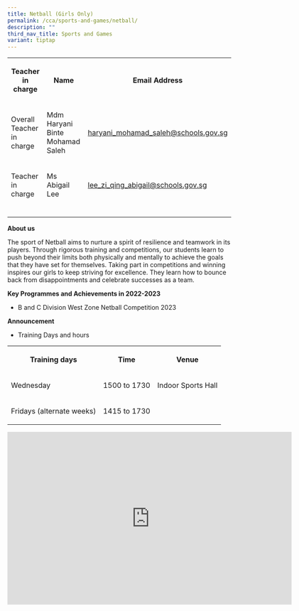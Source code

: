 ```yaml
---
title: Netball (Girls Only)
permalink: /cca/sports-and-games/netball/
description: ""
third_nav_title: Sports and Games
variant: tiptap
---
```

<table style="minWidth: 75px">
<colgroup>
<col>
<col>
<col>
</colgroup>
<tbody>
<tr>
<th rowspan="1" colspan="1">
<p>Teacher in charge</p>
</th>
<th rowspan="1" colspan="1">
<p>Name</p>
</th>
<th rowspan="1" colspan="1">
<p>Email Address</p>
</th>
</tr>
<tr>
<td rowspan="1" colspan="1">
<p>Overall Teacher in charge</p>
</td>
<td rowspan="1" colspan="1">
<p>Mdm Haryani Binte Mohamad Saleh</p>
</td>
<td rowspan="1" colspan="1">
<p><a href="mailto:haryani_mohamad_saleh@schools.gov.sg" rel="noopener noreferrer nofollow" target="_blank">haryani_mohamad_saleh@schools.gov.sg</a>
</p>
</td>
</tr>
<tr>
<td rowspan="1" colspan="1">
<p>Teacher in charge</p>
</td>
<td rowspan="1" colspan="1">
<p>Ms Abigail Lee</p>
</td>
<td rowspan="1" colspan="1">
<p><a href="mailto:lee_zi_qing_abigail@schools.gov.sg" rel="noopener noreferrer nofollow" target="_blank">lee_zi_qing_abigail@schools.gov.sg</a>
</p>
</td>
</tr>
<tr>
<td rowspan="1" colspan="1">
<p></p>
</td>
<td rowspan="1" colspan="1">
<p></p>
</td>
<td rowspan="1" colspan="1">
<p></p>
</td>
</tr>
</tbody>
</table>
<p><strong>About us</strong>
</p>
<p>The sport of Netball aims to nurture a spirit of resilience and teamwork
in its players. Through rigorous training and competitions, our students
learn to push beyond their limits both physically and mentally to achieve
the goals that they have set for themselves. Taking part in competitions
and winning inspires our girls to keep striving for excellence. They learn
how to bounce back from disappointments and celebrate successes as a team.</p>
<p><strong>Key Programmes and Achievements in 2022-2023</strong>
</p>
<ul data-tight="true" class="tight">
<li>
<p>B and C Division West Zone Netball Competition 2023</p>
</li>
</ul>
<p><strong>Announcement</strong>
</p>
<ul data-tight="true" class="tight">
<li>
<p>Training Days and hours</p>
</li>
</ul>
<table style="minWidth: 75px">
<colgroup>
<col>
<col>
<col>
</colgroup>
<tbody>
<tr>
<th rowspan="1" colspan="1">
<p>Training days</p>
</th>
<th rowspan="1" colspan="1">
<p>Time</p>
</th>
<th rowspan="1" colspan="1">
<p>Venue</p>
</th>
</tr>
<tr>
<td rowspan="1" colspan="1">
<p>Wednesday</p>
</td>
<td rowspan="1" colspan="1">
<p>1500 to 1730</p>
</td>
<td rowspan="1" colspan="1">
<p>Indoor Sports Hall</p>
</td>
</tr>
<tr>
<td rowspan="1" colspan="1">
<p>Fridays (alternate weeks)</p>
</td>
<td rowspan="1" colspan="1">
<p>1415 to 1730</p>
</td>
<td rowspan="1" colspan="1">
<p></p>
</td>
</tr>
</tbody>
</table>
<div class="iframe-wrapper">
<iframe height="389" width="640" allowfullscreen="true" frameborder="0" src="https://docs.google.com/presentation/d/e/2PACX-1vT56iYvm27Hcp8cQskS4_5ssdq0ke8eWRg4lSEJD9tF4hMVQFbcYCdlZYMZJyXhyQ/embed?start=true&amp;loop=true&amp;delayms=3000"></iframe>
</div>
<p></p>